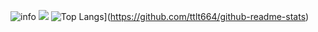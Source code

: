 
![info](https://github-readme-stats.vercel.app/api?username=ttlt664&show_icons=true&count_private=true&hide=prs&theme=default_repocard)
![](https://skyline.github.com/ttlt664/2023)
![Top Langs](https://github-readme-stats.vercel.app/api/top-langs/?username=ttlt664&layout=compact)](https://github.com/ttlt664/github-readme-stats)


